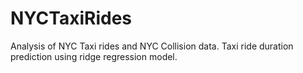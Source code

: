 # NYCTaxiRides
Analysis of NYC Taxi rides and NYC Collision data. Taxi ride duration prediction using ridge regression model.
